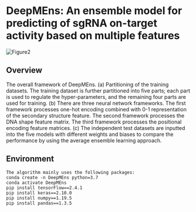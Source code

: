 # DeepMEns: An ensemble model for predicting of sgRNA on-target activity based on multiple features
![Figure2](https://github.com/user-attachments/assets/726d0f62-cd96-411a-a218-32d9a43d844d)
## Overview
The overall framework of DeepMEns. (a) Partitioning of the training datasets. The training dataset is further partitioned into five parts; each part is used to regulate the hyper-parameters, and the remaining four parts are used for training. (b) There are three neural network frameworks. The first framework processes one-hot encoding combined with 0-1 representation of the secondary structure feature. The second framework processes the DNA shape feature matrix. The third framework processes the positional encoding feature matrices. (c) The independent test datasets are inputted into the five models with different weights and biases to compare the performance by using the average ensemble learning approach.
## Environment
    The algorithm mainly uses the following packages:
    conda create -n DeepMEns python=3.7
    conda activate DeepMEns
    pip install tensorFlow==2.4.1
    pip install keras==2.10.0
    pip install numpy==1.19.5
    pip install pandas==1.3.5

